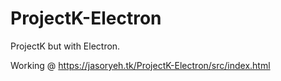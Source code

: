 # ProjectK-Electron
ProjectK but with Electron.

Working @ https://jasoryeh.tk/ProjectK-Electron/src/index.html
